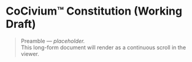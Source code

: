 # CoCivium™ Constitution (Working Draft)

> Preamble — *placeholder.*  
> This long-form document will render as a continuous scroll in the viewer.

<!-- include: ../_fragments/footer.md -->
